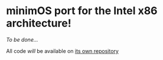 # minimOS port for the Intel x86 architecture!

*To be done...*

All code *will* be available on
[its own repository](https://github.com/zuiko21/minimOS-86)
